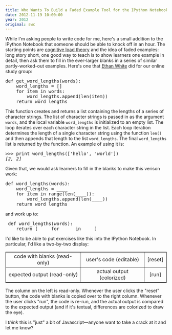 ```yaml
---
title: Who Wants To Build a Faded Example Tool for the IPython Notebook?
date: 2012-11-19 10:00:00
year: 2012
original: swc
---
```

<p>While I'm asking people to write code for me, here's a small addition to the IPython Notebook that someone should be able to knock off in an hour. The starting points are <a href="http://en.wikipedia.org/wiki/Cognitive_load">cognitive load theory</a> and the idea of faded examples: long story short, one good way to teach is to show learners one example in detail, then ask them to fill in the ever-larger blanks in a series of similar partly-worked-out examples. Here's one that <a href="http://ethanwhite.org">Ethan White</a> did for our online study group:</p>
<pre>def get_word_lengths(words):
    word_lengths = []
    for item in words:
        word_lengths.append(len(item))
    return word_lengths</pre>
<p>This function creates and returns a list containing the lengths of a series of character strings. The list of character strings is passed in as the argument <code>words</code>, and the local variable <code>word_lengths</code> is initialized to an empty list. The loop iterates over each character string in the list. Each loop iteration determines the length of a single character string using the function <code>len()</code> and then appends that length to the list <code>word_lengths</code>. The final <code>word_lengths</code> list is returned by the function. An example of using it is:</p>
<pre>&gt;&gt;&gt; print word_lengths(['hello', 'world'])
<em>[2, 2]</em></pre>
<p>Given that, we would ask learners to fill in the blanks to make this verison work:</p>
<pre>def word_lengths(words):
    word_lengths = ____
    for item in range(len(____)):
        word_lengths.append(len(____))
    return word_lengths</pre>
<p>and work up to:</p>
<pre> def word_lengths(words):
    return [____ for ____ in ____]</pre>
<p>I'd like to be able to put exercises like this into the IPython Notebook. In particular, I'd like a two-by-two display:</p>
<table border="1">
<tbody>
<tr>
<td align="center">code with blanks
(read-only)</td>
<td align="center">user's code
(editable)</td>
<td align="center">[reset]</td>
</tr>
<tr>
<td align="center">expected output
(read-only)</td>
<td align="center">actual output
(colorized)</td>
<td align="center">[run]</td>
</tr>
</tbody>
</table>
<p>The column on the left is read-only. Whenever the user clicks the "reset" button, the code with blanks is copied over to the right column. Whenever the user clicks "run", the code is re-run, and the actual output is compared to the expected output (and if it's textual, differences are colorized to draw the eye).</p>

<p>I <em>think</em> this is "just" a bit of Javascript&mdash;anyone want to take a crack at it and let me know?</p>
